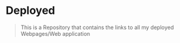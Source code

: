 # Deployed
> This is a Repository that contains the links to all my deployed Webpages/Web application

